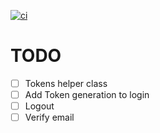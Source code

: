 [![ci](https://github.com/GreedHub/UTN-AdS-2021-Anual/actions/workflows/main.yaml/badge.svg?branch=main)](https://github.com/GreedHub/UTN-AdS-2021-Anual/actions/workflows/main.yaml)

# TODO
- [ ] Tokens helper class
- [ ] Add Token generation to login
- [ ] Logout
- [ ] Verify email 